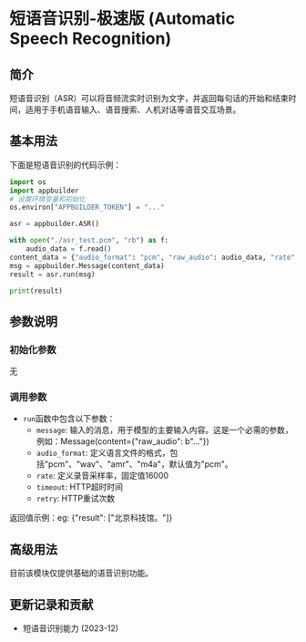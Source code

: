 # 短语音识别-极速版 (Automatic Speech Recognition) 

## 简介
短语音识别（ASR）可以将音频流实时识别为文字，并返回每句话的开始和结束时间，适用于手机语音输入、语音搜索、人机对话等语音交互场景。

## 基本用法

下面是短语音识别的代码示例：

```python
import os
import appbuilder
# 设置环境变量和初始化
os.environ["APPBUILDER_TOKEN"] = "..."

asr = appbuilder.ASR()

with open("./asr_test.pcm", "rb") as f:
    audio_data = f.read()
content_data = {"audio_format": "pcm", "raw_audio": audio_data, "rate": 16000}
msg = appbuilder.Message(content_data)
result = asr.run(msg)

print(result)
```
## 参数说明
### 初始化参数

无

### 调用参数
- `run`函数中包含以下参数：
   - `message`: 输入的消息，用于模型的主要输入内容。这是一个必需的参数，例如：Message(content={"raw_audio": b"..."})
   - `audio_format`: 定义语言文件的格式，包括"pcm"、"wav"、"amr"、"m4a"，默认值为"pcm"。
   - `rate`: 定义录音采样率，固定值16000
   - `timeout`: HTTP超时时间
   - `retry`: HTTP重试次数

返回值示例：eg: {"result": ["北京科技馆。"]}

## 高级用法

目前该模块仅提供基础的语音识别功能。


## 更新记录和贡献
* 短语音识别能力 (2023-12)